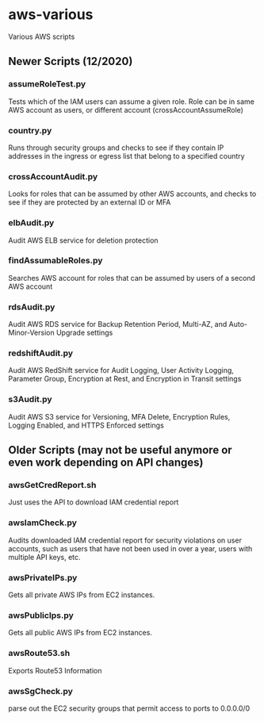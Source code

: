 # aws-various
Various AWS scripts

## Newer Scripts (12/2020)
### assumeRoleTest.py
Tests which of the IAM users can assume a given role. Role can be in same AWS account as users, or different account (crossAccountAssumeRole)

### country.py
Runs through security groups and checks to see if they contain IP addresses in the ingress or egress list that belong to a specified country

### crossAccountAudit.py
Looks for roles that can be assumed by other AWS accounts, and checks to see if they are protected by an external ID or MFA

### elbAudit.py
Audit AWS ELB service for deletion protection

### findAssumableRoles.py
Searches AWS account for roles that can be assumed by users of a second AWS account

### rdsAudit.py
Audit AWS RDS service for Backup Retention Period, Multi-AZ, and Auto-Minor-Version Upgrade settings

### redshiftAudit.py
Audit AWS RedShift service for Audit Logging, User Activity Logging, Parameter Group, Encryption at Rest, and Encryption in Transit settings

### s3Audit.py
Audit AWS S3 service for Versioning, MFA Delete, Encryption Rules, Logging Enabled, and HTTPS Enforced settings

## Older Scripts (may not be useful anymore or even work depending on API changes)
### awsGetCredReport.sh
Just uses the API to download IAM credential report

### awsIamCheck.py
Audits downloaded IAM credential report for security violations on user accounts, such as users that have not been used in over a year, users with multiple API keys, etc. 

### awsPrivateIPs.py
Gets all private AWS IPs from EC2 instances. 

### awsPublicIps.py
Gets all public AWS IPs from EC2 instances. 

### awsRoute53.sh
Exports Route53 Information

### awsSgCheck.py
parse out the EC2 security groups that permit access to ports to 0.0.0.0/0
